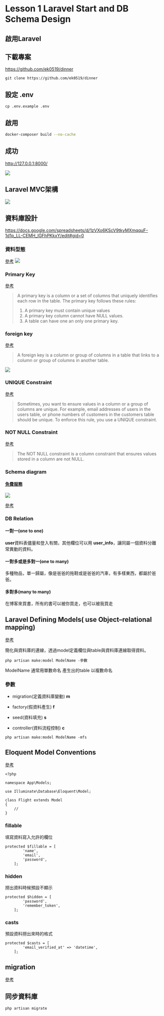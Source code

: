 # Lesson 1 Laravel Start and DB Schema Design


## 啟用Laravel

## 下載專案

https://github.com/ek0519/dinner

```bash=
git clone https://github.com/ek0519/dinner
```

## 設定 .env

```bash=
cp .env.example .env
```

## 啟用

```bash    
docker-composer build --no-cache
```

## 成功

http://127.0.0.1:8000/

![](https://i.imgur.com/dUYHr0n.png)


## Laravel MVC架構
![](https://i.imgur.com/7zOk81G.png)



## 資料庫設計

https://docs.google.com/spreadsheets/d/1zVXo6KScV9tkyMXmqquF-1d1p_LL-CEMH_lGFhPKkxY/edit#gid=0

### 資料型態
[參考](https://www.mysqltutorial.org/mysql-data-types.aspx/)
![](https://i.imgur.com/62QxwUq.jpg)

### Primary Key
[參考](https://www.mysqltutorial.org/mysql-primary-key/)

> A primary key is a column or a set of columns that uniquely identifies each row in the table.  The primary key follows these rules:
> 1. A primary key must contain unique values
> 2. A primary key column cannot have NULL values.
> 3. A table can have one an only one primary key.

### foreign key
[參考](https://www.mysqltutorial.org/mysql-foreign-key/)

> A foreign key is a column or group of columns in a table that links to a column or group of columns in another table. 

![](https://i.imgur.com/1nOaGuy.png)

### UNIQUE Constraint
[參考](https://www.mysqltutorial.org/mysql-unique-constraint/)

> Sometimes, you want to ensure values in a column or a group of columns are unique. For example, email addresses of users in the users table, or phone numbers of customers in the customers table should be unique. To enforce this rule, you use a UNIQUE constraint.

### NOT NULL Constraint
[參考](https://www.mysqltutorial.org/mysql-not-null-constraint/)

> The NOT NULL constraint is a column constraint that ensures values stored in a column are not NULL.


### Schema diagram

#### [免費服務](https://dbdiagram.io)
![](https://i.imgur.com/yeunB1O.png)

[參考](https://dbdiagram.io/d/5fa6582c3a78976d7b7ae585)

### DB Relation

#### 一對一(one to one)

**user**資料表儘量和登入有關，其他欄位可以用 **user_info**，讓同屬一個資料分離常異動的資料。

#### 一對多或是多對一(one to many)

多種物品，單一歸屬，像是爸爸的拖鞋或是爸爸的汽車，有多樣東西，都屬於爸爸。

#### 多對多(many to many)
在博客來買書，所有的書可以被你買走，也可以被我買走

## Laravel Defining Models( use Object–relational mapping)
[參考](https://laravel.com/docs/8.x/eloquent#defining-models)

簡化與資料庫的連線，透過model定義欄位與table與資料庫連線取得資料。


```bash=
php artisan make:model ModelName -參數
```
ModelName 通常用單數命名
產生出的table 以複數命名

### 參數
* migration(定義資料庫變動)
**m**
* factory(假資料產生)
**f**

* seed(資料填充)
**s**

* controller(資料流程控制)
**c**

```bash=
php artisan make:model ModelName -mfs
```

## Eloquent Model Conventions
[參考](https://laravel.com/docs/8.x/eloquent#eloquent-model-conventions)
```php=
<?php

namespace App\Models;

use Illuminate\Database\Eloquent\Model;

class Flight extends Model
{
    //
}
```

### fillable 
填寫資料寫入允許的欄位
```php=
protected $fillable = [
        'name',
        'email',
        'password',
    ];
```


### hidden
撈出資料時候預設不顯示
```php=
protected $hidden = [
        'password',
        'remember_token',
    ];
```

### casts
預設資料撈出來時的格式
```php=
protected $casts = [
        'email_verified_at' => 'datetime',
    ];
```


## migration

[參考](https://laravel.com/docs/8.x/migrations#creating-columns)



## 同步資料庫

```php=
php artisan migrate
```
